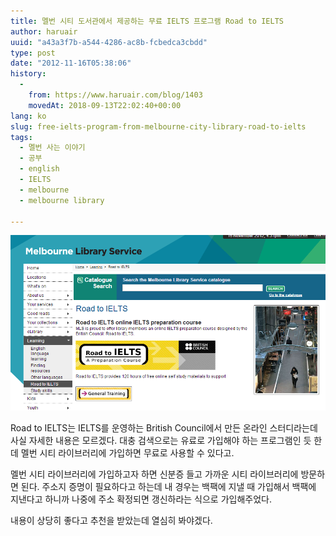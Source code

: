 ```yaml
---
title: 멜번 시티 도서관에서 제공하는 무료 IELTS 프로그램 Road to IELTS
author: haruair
uuid: "a43a3f7b-a544-4286-ac8b-fcbedca3cbdd"
type: post
date: "2012-11-16T05:38:06"
history:
  - 
    from: https://www.haruair.com/blog/1403
    movedAt: 2018-09-13T22:02:40+00:00
lang: ko
slug: free-ielts-program-from-melbourne-city-library-road-to-ielts
tags:
  - 멜번 사는 이야기
  - 공부
  - english
  - IELTS
  - melbourne
  - melbourne library

---
```


![](Road-to-IELTS-City-of-Melbourne.png)

Road to IELTS는 IELTS를 운영하는 British Council에서 만든 온라인 스터디라는데 사실 자세한 내용은 모르겠다. 대충 검색으로는 유료로 가입해야 하는 프로그램인 듯 한데 멜번 시티 라이브러리에 가입하면 무료로 사용할 수 있다고.

멜번 시티 라이브러리에 가입하고자 하면 신분증 들고 가까운 시티 라이브러리에 방문하면 된다. 주소지 증명이 필요하다고 하는데 내 경우는 백팩에 지낼 때 가입해서 백팩에 지낸다고 하니까 나중에 주소 확정되면 갱신하라는 식으로 가입해주었다.

내용이 상당히 좋다고 추천을 받았는데 열심히 봐야겠다.
